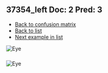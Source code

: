 ## 37354_left Doc: 2 Pred: 3
- [Back to confusion matrix](https://github.com/juliandewit/kaggle_retinopathy/blob/master/matrix.md)
- [Back to list](https://github.com/juliandewit/kaggle_retinopathy/blob/master/lists/23/list.md)
- [Next example in list](https://github.com/juliandewit/kaggle_retinopathy/blob/master/lists/23/37/37359_right.md)

![Eye](https://retinopaty.blob.core.windows.net/size1024/37354_left_2.jpeg)

### 

![Eye]()
